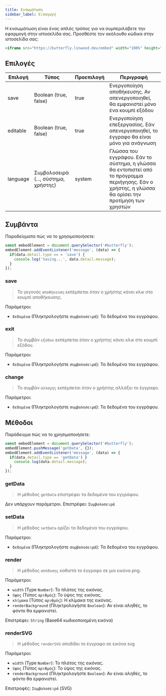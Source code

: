 ```yaml
---
title: Ενσωμάτωση
sidebar_label: Εισαγωγή
---
```


Η ενσωμάτωση είναι ένας απλός τρόπος για να συμπεριλάβετε την εφαρμογή στην ιστοσελίδα σας. Προσθέστε τον ακόλουθο κώδικα στην ιστοσελίδα σας:

```html
<iframe src="https://butterfly.linwood.dev/embed" width="100%" height="500px" allowtransparency="true"></iframe>
```

## Επιλογές

| Επιλογή  | Τύπος                                | Προεπιλογή | Περιγραφή                                                                                                                                            |
| -------- | ------------------------------------ | ---------- | ---------------------------------------------------------------------------------------------------------------------------------------------------- |
| save     | Boolean (true, false)                | true       | Ενεργοποίηση αποθήκευσης. Αν απενεργοποιηθεί, θα εμφανιστεί μόνο ένα κουμπί εξόδου                                                                   |
| editable | Boolean (true, false)                | true       | Ενεργοποίηση επεξεργασίας. Εάν απενεργοποιηθεί, το έγγραφο θα είναι μόνο για ανάγνωση                                                                |
| language | Συμβολοσειρά (..., σύστημα, χρήστης) | system     | Γλώσσα του εγγράφου. Εάν το σύστημα, η γλώσσα θα εντοπιστεί από το πρόγραμμα περιήγησης. Εάν ο χρήστης, η γλώσσα θα ορίσει την προτίμηση των χρηστών |

## Συμβάντα

Παραδείγματα πώς να το χρησιμοποιήσετε:

```javascript
const embedElement = document.querySelector('#butterfly');
embedElement.addEventListener('message', (data) => {
  if(data.detail.type == = 'save') {
    console.log('Saving...', data.detail.message);
  }
});
```

### save

> Το γεγονός `αποθήκευση` εκπέμπεται όταν ο χρήστης κάνει κλικ στο κουμπί αποθήκευσης.

Παράμετροι:

* `δεδομένα` (Πληκτρολογήστε `συμβολοσειρά`): Τα δεδομένα του εγγράφου.

### exit

> Το συμβάν `εξόδου` εκπέμπεται όταν ο χρήστης κάνει κλικ στο κουμπί εξόδου.

Παράμετροι:

* `δεδομένα` (Πληκτρολογήστε `συμβολοσειρά`): Τα δεδομένα του εγγράφου.

### change

> Το συμβάν `αλλαγής` εκπέμπεται όταν ο χρήστης αλλάξει το έγγραφο.

Παράμετροι:

* `δεδομένα` (Πληκτρολογήστε `συμβολοσειρά`): Τα δεδομένα του εγγράφου.

## Μέθοδοι

Παράδειγμα πώς να το χρησιμοποιήσετε:

```javascript
const embedElement = document.querySelector('#butterfly');
embedElement.pushMessage('getData', {});
embedElement.addEventListener('message', (data) => {
  if(data.detail.type == 'getData') }
    console.log(data.detail.message);
  }
});
```

### getData

> Η μέθοδος `getData` επιστρέφει τα δεδομένα του εγγράφου.

Δεν υπάρχουν παράμετροι. Επιστρέφει: `Συμβολοσειρά`

### setData

> Η μέθοδος `setData` ορίζει τα δεδομένα του εγγράφου.

Παράμετροι:

* `δεδομένα` (Πληκτρολογήστε `συμβολοσειρά`): Τα δεδομένα του εγγράφου.

### render

> Η μέθοδος `απόδοσης` καθιστά το έγγραφο σε μια εικόνα png.

Παράμετροι:

* `width` (Type `Number`): Το πλάτος της εικόνας.
* `ύψος` (Τύπος `αριθμός`): Το ύψος της εικόνας.
* `κλίμακα` (Τύπος `αριθμός`): Η κλίμακα της εικόνας.
* `renderBackground` (Πληκτρολογήστε `Boolean`): Αν είναι αληθές, το φόντο θα εμφανιστεί.

Επιστρέφει: `String` (Base64 κωδικοποιημένη εικόνα)

### renderSVG

> Η μέθοδος `renderSVG` αποδίδει το έγγραφο σε εικόνα svg

Παράμετροι:

* `width` (Type `Number`): Το πλάτος της εικόνας.
* `ύψος` (Τύπος `αριθμός`): Το ύψος της εικόνας.
* `renderBackground` (Πληκτρολογήστε `Boolean`): Αν είναι αληθές, το φόντο θα εμφανιστεί.

Επιστροφές: `Συμβολοσειρά` (SVG)
